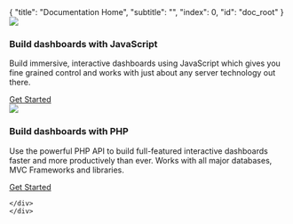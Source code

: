 <meta>
{
    "title": "Documentation Home",
    "subtitle": "",
    "index": 0,
    "id": "doc_root"
}
</meta>

<div class="container">
<div class="row">
    <div class="col-md-8">
    <div class="col-md-4">
        <img src="../../static/images/js.jpg" class="jsLogo" />
    </div>
     <div class="col-md-8">
        <h3>Build dashboards with JavaScript</h3>
        <p>Build immersive, interactive dashboards using JavaScript which gives you fine grained control and works with just about any server technology out there.</p>
        <a class="btn btn-large btn-primary" href="/docs/dashboard/php/">Get Started</a>
    </div>
    </div>
    <div class="col-md-8 phpContainer">
    <div class="col-md-4">
        <img src="../../static/images/php.png" class="phpLogo" />
    </div>
     <div class="col-md-8">
        <h3>Build dashboards with PHP</h3>
        <p>Use the powerful PHP API to build full-featured interactive dashboards faster and more productively than ever. Works with all major databases, MVC Frameworks and libraries.</p>
        <a class="btn btn-large btn-primary" href="/docs/dashboard/php/">Get Started</a>
    </div>
    <div class="clear">
        
    </div>
    </div>
</div>
</div>